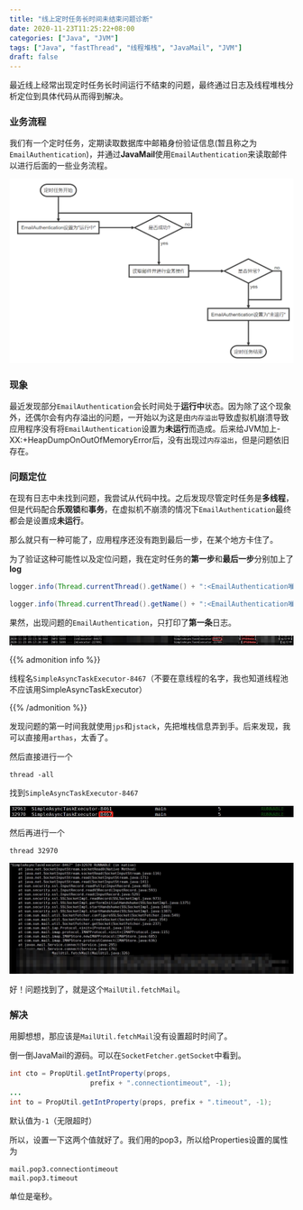 ```yaml
---
title: "线上定时任务长时间未结束问题诊断"
date: 2020-11-23T11:25:22+08:00
categories: ["Java", "JVM"]
tags: ["Java", "fastThread", "线程堆栈", "JavaMail", "JVM"]
draft: false
---
```


最近线上经常出现定时任务长时间运行不结束的问题，最终通过日志及线程堆栈分析定位到具体代码从而得到解决。

<!--more-->

### 业务流程

我们有一个定时任务，定期读取数据库中邮箱身份验证信息(暂且称之为`EmailAuthentication`)，并通过**JavaMail**使用`EmailAuthentication`来读取邮件以进行后面的一些业务流程。

![这是一张图片](/image/线上定时任务长时间未结束问题诊断/1.jpg)

### 现象

最近发现部分`EmailAuthentication`会长时间处于**运行中**状态。因为除了这个现象外，还偶尔会有内存溢出的问题，一开始以为这是由`内存溢出`导致虚拟机崩溃导致应用程序没有将`EmailAuthentication`设置为**未运行**而造成。后来给JVM加上-XX:+HeapDumpOnOutOfMemoryError后，没有出现过`内存溢出`，但是问题依旧存在。

### 问题定位

在现有日志中未找到问题，我尝试从代码中找。之后发现尽管定时任务是**多线程**，但是代码配合**乐观锁**和**事务**，在虚拟机不崩溃的情况下`EmailAuthentication`最终都会是设置成**未运行**。

那么就只有一种可能了，应用程序还没有跑到最后一步，在某个地方卡住了。

为了验证这种可能性以及定位问题，我在定时任务的**第一步**和**最后一步**分别加上了**log**

```java
logger.info(Thread.currentThread().getName() + ":<EmailAuthentication唯一标识>" + "设置为【运行中】");
```

```java
logger.info(Thread.currentThread().getName() + ":<EmailAuthentication唯一标识>" + "设置为【未运行】");
```

 果然，出现问题的`EmailAuthentication`，只打印了**第一条**日志。

![这是一张图片](/image/线上定时任务长时间未结束问题诊断/2.jpg)

{{% admonition info %}}

线程名`SimpleAsyncTaskExecutor-8467`（不要在意线程的名字，我也知道线程池不应该用SimpleAsyncTaskExecutor）

{{% /admonition %}}

发现问题的第一时间我就使用`jps`和`jstack`，先把堆栈信息弄到手。后来发现，我可以直接用`arthas`，太香了。

然后直接进行一个

```shell
thread -all
```

找到`SimpleAsyncTaskExecutor-8467`

![这是一张图片](/image/线上定时任务长时间未结束问题诊断/3.jpg)

然后再进行一个

```shell
thread 32970
```

![这是一张图片](/image/线上定时任务长时间未结束问题诊断/4.jpg)

好！问题找到了，就是这个`MailUtil.fetchMail`。

### 解决

用脚想想，那应该是`MailUtil.fetchMail`没有设置超时时间了。

倒一倒JavaMail的源码。可以在`SocketFetcher.getSocket`中看到。

```java
int cto = PropUtil.getIntProperty(props,
					prefix + ".connectiontimeout", -1);
...
int to = PropUtil.getIntProperty(props, prefix + ".timeout", -1);
```

默认值为`-1`（无限超时）

所以，设置一下这两个值就好了。我们用的pop3，所以给Properties设置的属性为

```
mail.pop3.connectiontimeout
mail.pop3.timeout
```

单位是毫秒。

